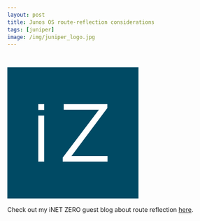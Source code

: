 ```yaml
---
layout: post
title: Junos OS route-reflection considerations
tags: [juniper]
image: /img/juniper_logo.jpg
---
```


<br>                

![iNET Zero logo](/img/inetzero.png "iNET Zero logo") 
<p>
Check out my iNET ZERO guest blog about route reflection <a href="https://inetzero.com/junos-os-route-reflection-considerations/" target="_blank">here</a>.
</p>   
